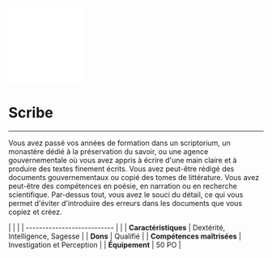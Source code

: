 <div class="icon-container">
  <img src="_media/historiques/scribe.png" alt="Scribe" class="icon-title" data-no-zoom />

# Scribe <!-- {docsify-ignore} -->

</div>

---

<div class="texte-intro">
  <p>Vous avez passé vos années de formation dans un scriptorium, un monastère dédié à la préservation du savoir, ou une agence gouvernementale où vous avez appris à écrire d'une main claire et à produire des textes finement écrits. Vous avez peut-être rédigé des documents gouvernementaux ou copié des tomes de littérature. Vous avez peut-être des compétences en poésie, en narration ou en recherche scientifique. Par-dessus tout, vous avez le souci du détail, ce qui vous permet d'éviter d'introduire des erreurs dans les documents que vous copiez et créez.</p>
</div>

| | |
| --------------------------- | |
| **Caractéristiques** | Dextérité, Intelligence, Sagesse |
| **Dons** | Qualifié |
| **Compétences maîtrisées** | Investigation et Perception |
| **Équipement** | 50 PO |